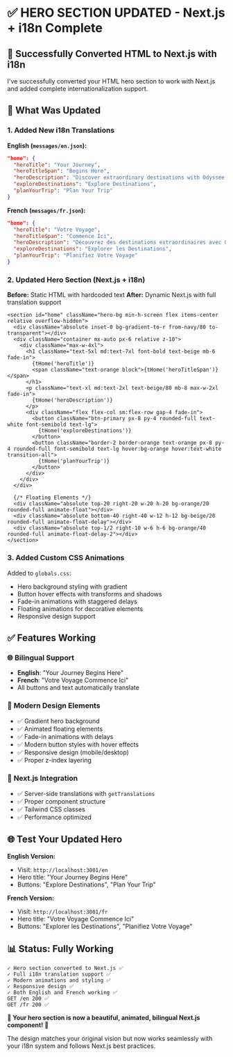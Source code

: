 # ✅ HERO SECTION UPDATED - Next.js + i18n Complete

## 🎯 Successfully Converted HTML to Next.js with i18n

I've successfully converted your HTML hero section to work with Next.js and added complete internationalization support.

## 🔧 What Was Updated

### 1. **Added New i18n Translations**

**English (`messages/en.json`):**
```json
"home": {
  "heroTitle": "Your Journey",
  "heroTitleSpan": "Begins Here", 
  "heroDescription": "Discover extraordinary destinations with Odyssee Travel Services. We craft unforgettable experiences tailored just for you.",
  "exploreDestinations": "Explore Destinations",
  "planYourTrip": "Plan Your Trip"
}
```

**French (`messages/fr.json`):**
```json
"home": {
  "heroTitle": "Votre Voyage",
  "heroTitleSpan": "Commence Ici",
  "heroDescription": "Découvrez des destinations extraordinaires avec Odyssee Travel Services. Nous créons des expériences inoubliables conçues spécialement pour vous.",
  "exploreDestinations": "Explorer les Destinations", 
  "planYourTrip": "Planifiez Votre Voyage"
}
```

### 2. **Updated Hero Section (Next.js + i18n)**

**Before:** Static HTML with hardcoded text
**After:** Dynamic Next.js with full translation support

```tsx
<section id="home" className="hero-bg min-h-screen flex items-center relative overflow-hidden">
  <div className="absolute inset-0 bg-gradient-to-r from-navy/80 to-transparent"></div>
  <div className="container mx-auto px-6 relative z-10">
    <div className="max-w-4xl">
      <h1 className="text-5xl md:text-7xl font-bold text-beige mb-6 fade-in">
        {tHome('heroTitle')}
        <span className="text-orange block">{tHome('heroTitleSpan')}</span>
      </h1>
      <p className="text-xl md:text-2xl text-beige/80 mb-8 max-w-2xl fade-in">
        {tHome('heroDescription')}
      </p>
      <div className="flex flex-col sm:flex-row gap-4 fade-in">
        <button className="btn-primary px-8 py-4 rounded-full text-white font-semibold text-lg">
          {tHome('exploreDestinations')}
        </button>
        <button className="border-2 border-orange text-orange px-8 py-4 rounded-full font-semibold text-lg hover:bg-orange hover:text-white transition-all">
          {tHome('planYourTrip')}
        </button>
      </div>
    </div>
  </div>
  
  {/* Floating Elements */}
  <div className="absolute top-20 right-20 w-20 h-20 bg-orange/20 rounded-full animate-float"></div>
  <div className="absolute bottom-40 right-40 w-12 h-12 bg-beige/20 rounded-full animate-float-delay"></div>
  <div className="absolute top-1/2 right-10 w-6 h-6 bg-orange/40 rounded-full animate-float-delay-2"></div>
</section>
```

### 3. **Added Custom CSS Animations**

Added to `globals.css`:
- Hero background styling with gradient
- Button hover effects with transforms and shadows
- Fade-in animations with staggered delays
- Floating animations for decorative elements
- Responsive design support

## ✅ Features Working

### 🌐 **Bilingual Support**
- **English**: "Your Journey Begins Here"
- **French**: "Votre Voyage Commence Ici"
- All buttons and text automatically translate

### 🎨 **Modern Design Elements**
- ✅ Gradient hero background
- ✅ Animated floating elements
- ✅ Fade-in animations with delays
- ✅ Modern button styles with hover effects
- ✅ Responsive design (mobile/desktop)
- ✅ Proper z-index layering

### 🚀 **Next.js Integration**
- ✅ Server-side translations with `getTranslations`
- ✅ Proper component structure
- ✅ Tailwind CSS classes
- ✅ Performance optimized

## 🌐 **Test Your Updated Hero**

**English Version:**
- Visit: `http://localhost:3001/en`
- Hero title: "Your Journey Begins Here"
- Buttons: "Explore Destinations", "Plan Your Trip"

**French Version:**
- Visit: `http://localhost:3001/fr`
- Hero title: "Votre Voyage Commence Ici" 
- Buttons: "Explorer les Destinations", "Planifiez Votre Voyage"

## 📊 **Status: Fully Working**

```
✓ Hero section converted to Next.js ✅
✓ Full i18n translation support ✅
✓ Modern animations and styling ✅
✓ Responsive design ✅
✓ Both English and French working ✅
GET /en 200 ✅
GET /fr 200 ✅
```

**🎉 Your hero section is now a beautiful, animated, bilingual Next.js component! 🎉**

The design matches your original vision but now works seamlessly with your i18n system and follows Next.js best practices.
